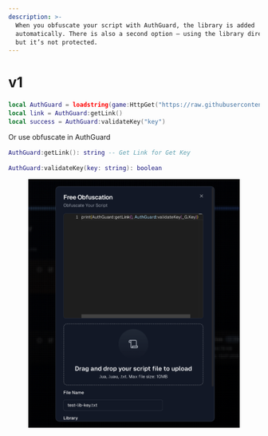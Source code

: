 ```yaml
---
description: >-
  When you obfuscate your script with AuthGuard, the library is added
  automatically. There is also a second option — using the library directly —
  but it’s not protected.
---
```


# v1

```lua
local AuthGuard = loadstring(game:HttpGet("https://raw.githubusercontent.com/AuthGuard0/library/refs/heads/main/v1.lua"))
local link = AuthGuard:getLink()
local success = AuthGuard:validateKey("key")
```

Or use obfuscate in AuthGuard

```lua
AuthGuard:getLink(): string -- Get Link for Get Key
```

```lua
AuthGuard:validateKey(key: string): boolean
```

<figure><img src="../.gitbook/assets/Знімок екрана 2025-07-17 о 00.07.06.png" alt=""><figcaption></figcaption></figure>
